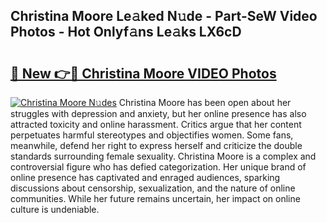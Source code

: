 ## Christina Moore Le𝚊ked N𝚞de - Part-SeW Video Photos - Hot Onlyf𝚊ns Le𝚊ks LX6cD

# <h2><a href="http://ab4446.deff.icu/?id=Christina+Moore">🔗 New 👉🔴 Christina Moore VIDEO Photos</a></h2>

[![Christina Moore N𝚞des](https://i.imgur.com/rIISA9y.gif)](http://ab4446.deff.icu/?id=Christina+Moore)
Christina Moore has been open about her struggles with depression and anxiety, but her online presence has also attracted toxicity and online harassment. Critics argue that her content perpetuates harmful stereotypes and objectifies women. Some fans, meanwhile, defend her right to express herself and criticize the double standards surrounding female sexuality. Christina Moore is a complex and controversial figure who has defied categorization. Her unique brand of online presence has captivated and enraged audiences, sparking discussions about censorship, sexualization, and the nature of online communities. While her future remains uncertain, her impact on online culture is undeniable.
